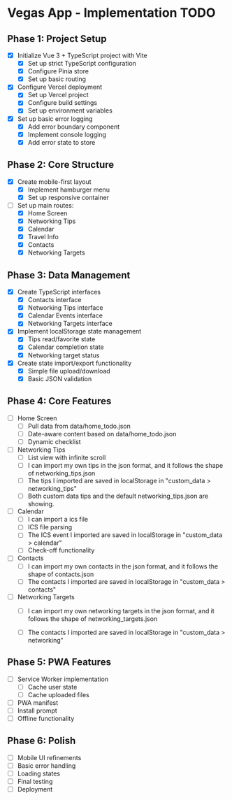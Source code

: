 # Vegas App - Implementation TODO

## Phase 1: Project Setup
- [x] Initialize Vue 3 + TypeScript project with Vite
  - [x] Set up strict TypeScript configuration
  - [x] Configure Pinia store
  - [x] Set up basic routing
- [x] Configure Vercel deployment
  - [x] Set up Vercel project
  - [x] Configure build settings
  - [x] Set up environment variables
- [x] Set up basic error logging
  - [x] Add error boundary component
  - [x] Implement console logging
  - [x] Add error state to store

## Phase 2: Core Structure
- [x] Create mobile-first layout
  - [x] Implement hamburger menu
  - [x] Set up responsive container
- [ ] Set up main routes:
  - [x] Home Screen
  - [x] Networking Tips
  - [x] Calendar
  - [x] Travel Info
  - [x] Contacts
  - [x] Networking Targets

## Phase 3: Data Management
- [x] Create TypeScript interfaces
  - [x] Contacts interface
  - [x] Networking Tips interface
  - [x] Calendar Events interface
  - [x] Networking Targets interface
- [x] Implement localStorage state management
  - [x] Tips read/favorite state
  - [x] Calendar completion state
  - [x] Networking target status
- [x] Create state import/export functionality
  - [x] Simple file upload/download
  - [x] Basic JSON validation

## Phase 4: Core Features
- [ ] Home Screen
  - [ ] Pull data from data/home_todo.json
  - [ ] Date-aware content based on data/home_todo.json
  - [ ] Dynamic checklist
- [ ] Networking Tips
  - [ ] List view with infinite scroll
  - [ ] I can import my own tips in the json format, and it follows the shape of networking_tips.json
  - [ ] The tips I imported are saved in localStorage in "custom_data > networking_tips" 
  - [ ] Both custom data tips and the default networking_tips.json are showing.
- [ ] Calendar
  - [ ] I can import a ics file
  - [ ] ICS file parsing
  - [ ] The ICS event I imported are saved in localStorage in "custom_data > calendar" 
  - [ ] Check-off functionality
- [ ] Contacts
  - [ ] I can import my own contacts in the json format, and it follows the shape of contacts.json
  - [ ] The contacts I imported are saved in localStorage in "custom_data > contacts" 
- [ ] Networking Targets
  - [ ] I can import my own networking targets in the json format, and it follows the shape of networking_targets.json
  - [ ] The contacts I imported are saved in localStorage in "custom_data > networking" 


## Phase 5: PWA Features
- [ ] Service Worker implementation
  - [ ] Cache user state
  - [ ] Cache uploaded files
- [ ] PWA manifest
- [ ] Install prompt
- [ ] Offline functionality

## Phase 6: Polish
- [ ] Mobile UI refinements
- [ ] Basic error handling
- [ ] Loading states
- [ ] Final testing
- [ ] Deployment 